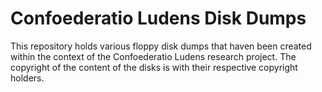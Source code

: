 # Confoederatio Ludens Disk Dumps

This repository holds various floppy disk dumps that haven been created within the context of the Confoederatio Ludens research project. The copyright of the content of the disks is with their respective copyright holders.